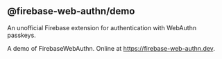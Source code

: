 ## @firebase-web-authn/demo
An unofficial Firebase extension for authentication with WebAuthn passkeys.

A demo of FirebaseWebAuthn. Online at https://firebase-web-authn.dev.
